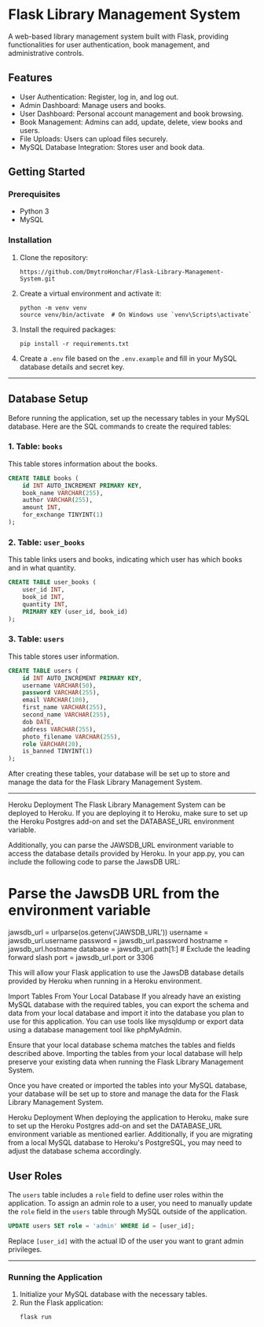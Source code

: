 
# Flask Library Management System

A web-based library management system built with Flask, providing functionalities for user authentication, book management, and administrative controls.

## Features

- User Authentication: Register, log in, and log out.
- Admin Dashboard: Manage users and books.
- User Dashboard: Personal account management and book browsing.
- Book Management: Admins can add, update, delete, view books and users.
- File Uploads: Users can upload files securely.
- MySQL Database Integration: Stores user and book data.

## Getting Started

### Prerequisites

- Python 3
- MySQL

### Installation

1. Clone the repository:
   ```
   https://github.com/DmytroHonchar/Flask-Library-Management-System.git
   ```
2. Create a virtual environment and activate it:
   ```
   python -m venv venv
   source venv/bin/activate  # On Windows use `venv\Scripts\activate`
   ```
3. Install the required packages:
   ```
   pip install -r requirements.txt
   ```
4. Create a `.env` file based on the `.env.example` and fill in your MySQL database details and secret key.

---

## Database Setup

Before running the application, set up the necessary tables in your MySQL database. Here are the SQL commands to create the required tables:

### 1. Table: `books`

This table stores information about the books.

```sql
CREATE TABLE books (
    id INT AUTO_INCREMENT PRIMARY KEY,
    book_name VARCHAR(255),
    author VARCHAR(255),
    amount INT,
    for_exchange TINYINT(1)
);
```

### 2. Table: `user_books`

This table links users and books, indicating which user has which books and in what quantity.

```sql
CREATE TABLE user_books (
    user_id INT,
    book_id INT,
    quantity INT,
    PRIMARY KEY (user_id, book_id)
);
```

### 3. Table: `users`

This table stores user information.

```sql
CREATE TABLE users (
    id INT AUTO_INCREMENT PRIMARY KEY,
    username VARCHAR(50),
    password VARCHAR(255),
    email VARCHAR(100),
    first_name VARCHAR(255),
    second_name VARCHAR(255),
    dob DATE,
    address VARCHAR(255),
    photo_filename VARCHAR(255),
    role VARCHAR(20),
    is_banned TINYINT(1)
);
```

After creating these tables, your database will be set up to store and manage the data for the Flask Library Management System.

---
Heroku Deployment
The Flask Library Management System can be deployed to Heroku. If you are deploying it to Heroku, make sure to set up the Heroku Postgres add-on and set the DATABASE_URL environment variable.

Additionally, you can parse the JAWSDB_URL environment variable to access the database details provided by Heroku. In your app.py, you can include the following code to parse the JawsDB URL:

# Parse the JawsDB URL from the environment variable
jawsdb_url = urlparse(os.getenv('JAWSDB_URL'))
username = jawsdb_url.username
password = jawsdb_url.password
hostname = jawsdb_url.hostname
database = jawsdb_url.path[1:]  # Exclude the leading forward slash
port = jawsdb_url.port or 3306

This will allow your Flask application to use the JawsDB database details provided by Heroku when running in a Heroku environment.

 Import Tables From Your Local Database
If you already have an existing MySQL database with the required tables, you can export the schema and data from your local database and import it into the database you plan to use for this application. You can use tools like mysqldump or export data using a database management tool like phpMyAdmin.

Ensure that your local database schema matches the tables and fields described above. Importing the tables from your local database will help preserve your existing data when running the Flask Library Management System.

Once you have created or imported the tables into your MySQL database, your database will be set up to store and manage the data for the Flask Library Management System.

Heroku Deployment
When deploying the application to Heroku, make sure to set up the Heroku Postgres add-on and set the DATABASE_URL environment variable as mentioned earlier. Additionally, if you are migrating from a local MySQL database to Heroku's PostgreSQL, you may need to adjust the database schema accordingly.

## User Roles

The `users` table includes a `role` field to define user roles within the application. To assign an admin role to a user, you need to manually update the `role` field in the `users` table through MySQL outside of the application.

```sql
UPDATE users SET role = 'admin' WHERE id = [user_id];
```

Replace `[user_id]` with the actual ID of the user you want to grant admin privileges.

---
### Running the Application

1. Initialize your MySQL database with the necessary tables.
2. Run the Flask application:
   ```
   flask run
   ```
